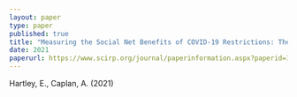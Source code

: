 ```yaml
---
layout: paper
type: paper
published: true
title: "Measuring the Social Net Benefits of COVID-19 Restrictions: The Case of Reduced Vehicle Use in a Pollution-Prone Region of Utah"
date: 2021
paperurl: https://www.scirp.org/journal/paperinformation.aspx?paperid=113349
---
```

Hartley, E., Caplan, A. (2021)
